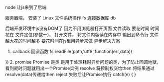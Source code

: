 node 让js来到了后端

服务器端，  安装了 Linux 
文件系统操作 fs
连接数据库  db


后端开发环境中js没有DOM了  因为不用浏览器打开页面
文件读取 要花时间  时间花在  文件定位(参数一)，  打开文件， 将文件内容读在内存中 输出到命令行
文件越大花的时间越多  要花时间在js里用异步来做
异步解决方案
1. callback 回调函数
fs.readFile(path,'utf8',function(err,data){

})
2. promise 
Promise 是类 是用于处理耗时异步问题的类，为了防止回调地狱，看到耗时问题就用出一个Promise实例
resolve 将控制权交给then 将结果通过resolve(data)传递给then
reject  失败后让Promise执行 catch(e) { }